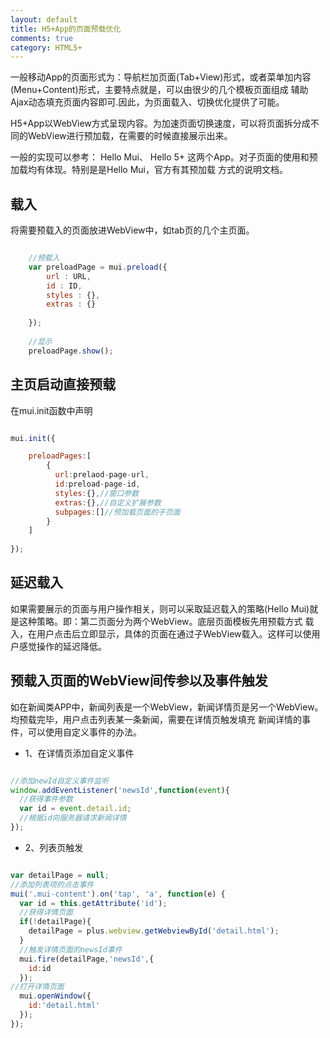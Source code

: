 ```yaml
---
layout: default
title: H5+App的页面预载优化
comments: true
category: HTML5+
---
```




一般移动App的页面形式为：导航栏加页面(Tab+View)形式，或者菜单加内容(Menu+Content)形式，主要特点就是，可以由很少的几个模板页面组成
辅助Ajax动态填充页面内容即可.因此，为页面载入、切换优化提供了可能。

H5+App以WebView方式呈现内容。为加速页面切换速度，可以将页面拆分成不同的WebView进行预加载，在需要的时候直接展示出来。

一般的实现可以参考： Hello Mui、   Hello 5+ 这两个App。对子页面的使用和预加载均有体现。特别是是Hello Mui，官方有其预加载
方式的说明文档。

## 载入

将需要预载入的页面放进WebView中，如tab页的几个主页面。

```javascript

	//预载入
	var preloadPage = mui.preload({
		url : URL,
		id : ID,
		styles : {},
		extras : {}
		
	});
	
	//显示
	preloadPage.show();

```

## 主页启动直接预载

在mui.init函数中声明

```javascript

mui.init({

	preloadPages:[
	    {
	      url:prelaod-page-url,
	      id:preload-page-id,
	      styles:{},//窗口参数
	      extras:{},//自定义扩展参数
	      subpages:[]//预加载页面的子页面
	    }
	]
	
});

```

## 延迟载入

如果需要展示的页面与用户操作相关，则可以采取延迟载入的策略(Hello Mui)就是这种策略。即：第二页面分为两个WebView。底层页面模板先用预载方式
载入，在用户点击后立即显示，具体的页面在通过子WebView载入。这样可以使用户感觉操作的延迟降低。

## 预载入页面的WebView间传参以及事件触发

如在新闻类APP中，新闻列表是一个WebView，新闻详情页是另一个WebView。均预载完毕，用户点击列表某一条新闻，需要在详情页触发填充
新闻详情的事件，可以使用自定义事件的办法。

* 1、在详情页添加自定义事件

```javascript

//添加newId自定义事件监听
window.addEventListener('newsId',function(event){
  //获得事件参数
  var id = event.detail.id;
  //根据id向服务器请求新闻详情
});

```

* 2、列表页触发

```javascript

var detailPage = null;
//添加列表项的点击事件
mui('.mui-content').on('tap', 'a', function(e) {
  var id = this.getAttribute('id');
  //获得详情页面
  if(!detailPage){
    detailPage = plus.webview.getWebviewById('detail.html');
  }
  //触发详情页面的newsId事件
  mui.fire(detailPage,'newsId',{
    id:id
  });
//打开详情页面          
  mui.openWindow({
    id:'detail.html'
  });
});

```
